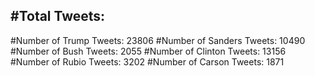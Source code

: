 #Total Tweets:  
---
#Number of Trump Tweets: 23806
#Number of Sanders Tweets: 10490
#Number of Bush Tweets: 2055
#Number of Clinton Tweets: 13156
#Number of Rubio Tweets: 3202
#Number of Carson Tweets: 1871